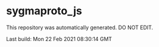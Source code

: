 # sygmaproto_js
This repository was automatically generated. DO NOT EDIT. 

Last build: Mon 22 Feb 2021 08:30:14 GMT
